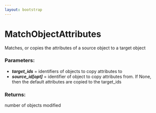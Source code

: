 ```yaml
---
layout: bootstrap
---
```


# MatchObjectAttributes

Matches, or copies the attributes of a source object to a target object
        

### Parameters:

- ***target_ids*** = identifiers of objects to copy attributes to
- ***source_id[opt]*** = identifier of object to copy attributes from. If None,
  then the default attributes are copied to the target_ids
        

### Returns:


number of objects modified
        
